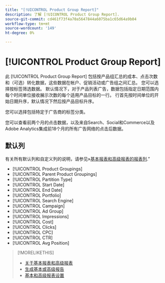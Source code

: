```yaml
---
title: "[!UICONTROL Product Group Report]"
description: 了解 [!UICONTROL Product Group Report].
source-git-commit: cd461f73f4a70a5647844a6075ba1c65d64a9b04
workflow-type: tm+mt
source-wordcount: '149'
ht-degree: 0%

---
```


# [!UICONTROL Product Group Report]

此 [!UICONTROL Product Group Report] 包括按产品组汇总的成本、点击次数和（可选）转化数据，这些数据在帐户、促销活动或广告组之间汇总。 您可以选择按标签筛选数据。 默认情况下，对于产品列表广告，数据包括指定日期范围内每个时间单位接收展示次数的每个适用产品目标的一行。 行首先按时间单位的开始日期升序，默认情况下然后按产品目标升序。

您可以选择包括特定于广告商的标签分类。

您可以查看前两个月的点击数据，以及来自Search、Social和Commerce以及Adobe Analytics集成前18个月的所有广告网络的点击后数据。

## 默认列

有关所有默认列和自定义列的说明，请参见»[基本报表和高级报表的报表列](basic-advanced-report-columns.md).”

* [!UICONTROL Product Groupings]
* [!UICONTROL Parent Product Groupings]
* [!UICONTROL Partition Type]
* [!UICONTROL Start Date]
* [!UICONTROL End Date]
* [!UICONTROL Portfolio]
* [!UICONTROL Search Engine]
* [!UICONTROL Campaign]
* [!UICONTROL Ad Group]
* [!UICONTROL Impressions]
* [!UICONTROL Cost]
* [!UICONTROL Clicks]
* [!UICONTROL CPC]
* [!UICONTROL CTR]
* [!UICONTROL Avg Position]

>[!MORELIKETHIS]
>
>* [关于基本报表和高级报表](basic-advanced-report-about.md)
>* [生成基本或高级报告](basic-advanced-report-generate.md)
>* [基本和高级报表设置](basic-advanced-report-settings.md)

